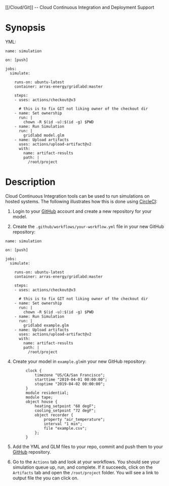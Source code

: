 [[/Cloud/Git]] -- Cloud Continuous Integration and Deployment Support

# Synopsis

YML:

~~~
name: simulation

on: [push]

jobs:
  simulate:

    runs-on: ubuntu-latest
    container: arras-energy/gridlabd:master

    steps:
    - uses: actions/checkout@v3

      # this is to fix GIT not liking owner of the checkout dir
    - name: Set ownership
      run: |
        chown -R $(id -u):$(id -g) $PWD
    - name: Run Simulation
      run: |
        gridlabd model.glm
    - name: Upload artifacts
      uses: actions/upload-artifact@v2
      with:
        name: artifact-results
        path: |
          /root/project
~~~

# Description

Cloud Continuous Integration tools can be used to run simulations on hosted systems.  The following illustrates how this is done using [CircleCI](https://circleci.com/):

1. Login to your [GitHub](https://github.com/) account and create a new repository for your model.  

3. Create the `.github/workflows/your-workflow.yml` file in your new GitHub repository:

~~~
name: simulation

on: [push]

jobs:
  simulate:

    runs-on: ubuntu-latest
    container: arras-energy/gridlabd:master

    steps:
    - uses: actions/checkout@v3

      # this is to fix GIT not liking owner of the checkout dir
    - name: Set ownership
      run: |
        chown -R $(id -u):$(id -g) $PWD
    - name: Run Simulation
      run: |
        gridlabd example.glm
    - name: Upload artifacts
      uses: actions/upload-artifact@v2
      with:
        name: artifact-results
        path: |
          /root/project
~~~

4. Create your model in `example.glm`in your new GitHub repository:

~~~
         clock {
             timezone "US/CA/San Francisco";
             starttime "2019-04-01 00:00:00";
             stoptime "2019-04-02 00:00:00";
         }
         module residential;
         module tape;
         object house {
             heating_setpoint "68 degF";
             cooling_setpoint "72 degF";
             object recorder {
                 property "air_temperature";
                 interval "1 min";
                 file "example.csv";
             };
         }
~~~

5. Add the YML and GLM files to your repo, commit and push them to your [GitHub](https://github.com/) repository.

6. Go to the `Actions` tab and look at your workflows. You should see your simulation queue up, run, and complete.  If it succeeds, click on the `Artifacts` tab and open the `/root/project` folder. You will see a link to output file the you can click on.



